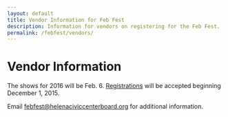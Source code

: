 ```yaml
---
layout: default
title: Vendor Information for Feb Fest
description: Information for vendors on registering for the Feb Fest.
permalink: /febfest/vendors/
---
```


# Vendor Information

The shows for 2016 will be Feb. 6. [Registrations](/febfest/febfestregistration.pdf) will be accepted beginning December 1, 2015.

Email <febfest@helenaciviccenterboard.org> for additional information.
